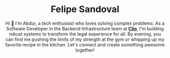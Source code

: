 ---
title: "Felipe Sandoval"
subtitle: Hi 👋 I'm Abdur, a tech enthusiast who loves solving complex problems. As a Software Developer in the Backend Infrastructure team at [**Clio**](https://www.clio.com), I'm building robust systems to transform the legal experience for all. By evening, you can find me pushing the limits of my strength at the gym or whipping up my favorite recipe in the kitchen. Let's connect and create something awesome together!


imageUrl: "home/headshot.jpg"
imageWidth: 200
imageHeight: 220
---